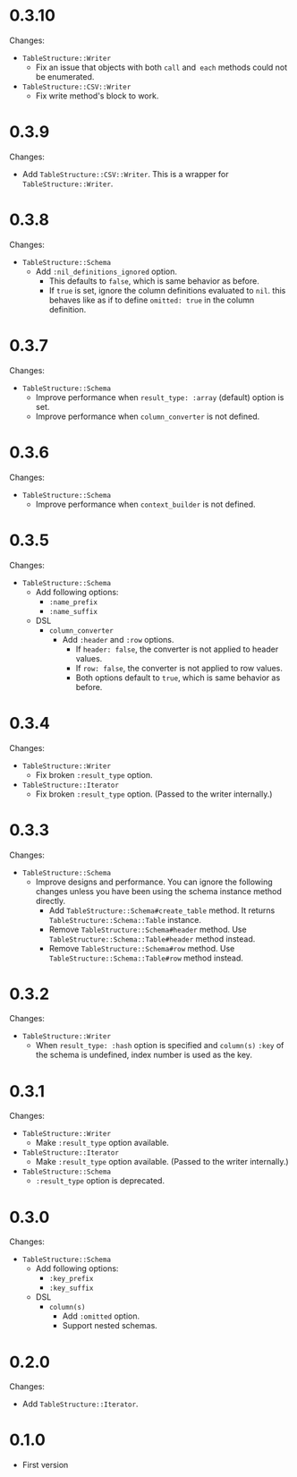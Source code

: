 # 0.3.10
Changes:
- `TableStructure::Writer`
  - Fix an issue that objects with both `call` and` each` methods could not be enumerated.
- `TableStructure::CSV::Writer`
  - Fix write method's block to work.

# 0.3.9
Changes:
- Add `TableStructure::CSV::Writer`. This is a wrapper for `TableStructure::Writer`.

# 0.3.8
Changes:
- `TableStructure::Schema`
  - Add `:nil_definitions_ignored` option.
    - This defaults to `false`, which is same behavior as before.
    - If `true` is set, ignore the column definitions evaluated to `nil`. this behaves like as if to define `omitted: true` in the column definition.

# 0.3.7
Changes:
- `TableStructure::Schema`
  - Improve performance when `result_type: :array` (default) option is set.
  - Improve performance when `column_converter` is not defined.

# 0.3.6
Changes:
- `TableStructure::Schema`
  - Improve performance when `context_builder` is not defined.

# 0.3.5
Changes:
- `TableStructure::Schema`
  - Add following options:
    - `:name_prefix`
    - `:name_suffix`
  - DSL
    - `column_converter`
      - Add `:header` and `:row` options.
        - If `header: false`, the converter is not applied to header values.
        - If `row: false`, the converter is not applied to row values.
        - Both options default to `true`, which is same behavior as before.

# 0.3.4
Changes:
- `TableStructure::Writer`
  - Fix broken `:result_type` option.
- `TableStructure::Iterator`
  - Fix broken `:result_type` option. (Passed to the writer internally.)

# 0.3.3
Changes:
- `TableStructure::Schema`
  - Improve designs and performance. You can ignore the following changes unless you have been using the schema instance method directly.
    - Add `TableStructure::Schema#create_table` method. It returns `TableStructure::Schema::Table` instance.
    - Remove `TableStructure::Schema#header` method. Use `TableStructure::Schema::Table#header` method instead.
    - Remove `TableStructure::Schema#row` method. Use `TableStructure::Schema::Table#row` method instead.

# 0.3.2
Changes:
- `TableStructure::Writer`
  - When `result_type: :hash` option is specified and `column(s)` `:key` of the schema is undefined, index number is used as the key.

# 0.3.1
Changes:
- `TableStructure::Writer`
  - Make `:result_type` option available.
- `TableStructure::Iterator`
  - Make `:result_type` option available. (Passed to the writer internally.)
- `TableStructure::Schema`
  - `:result_type` option is deprecated.

# 0.3.0
Changes:
- `TableStructure::Schema`
  - Add following options:
    - `:key_prefix`
    - `:key_suffix`
  - DSL
    - `column(s)`
      - Add `:omitted` option.
      - Support nested schemas.

# 0.2.0
Changes:
- Add `TableStructure::Iterator`.

# 0.1.0
- First version
